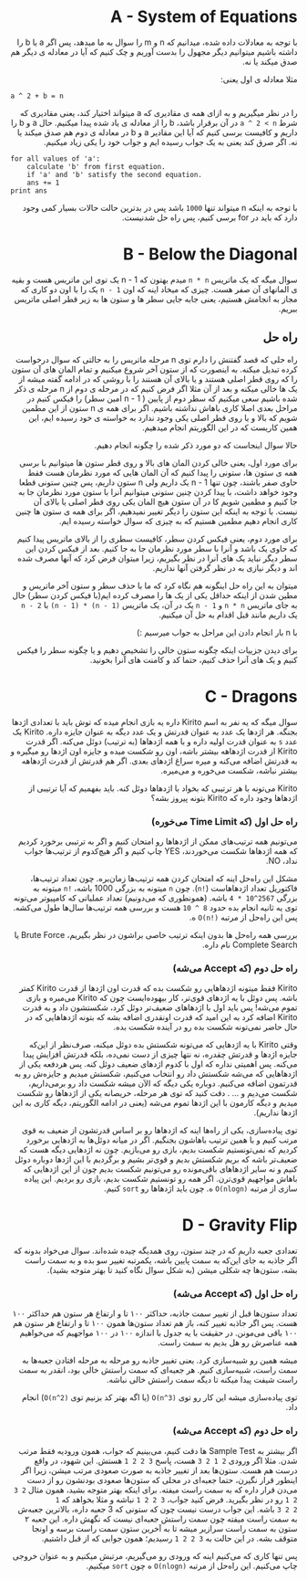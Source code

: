 <div dir="rtl">

A - System of Equations
===
با توجه به معادلات داده شده، میدانیم که n  و m را سوال به ما میدهد، پس اگر  a یا b را داشته باشیم میتوانیم دیگر مجهول را بدست آوریم و چک کنیم که آیا در معادله ی دیگر هم صدق میکند یا نه.

مثلا معادله ی اول یعنی:
<div dir='ltr'>

```
a ^ 2 + b = n
```
</div>

را در نظر میگیریم و به ازای همه ی مقادیری که a میتواند اختیار کند، یعنی مقادیری که شرط `a ^ 2 < n` در آن برقرار باشد،  b را از معادله ی یاد شده پیدا میکنیم. حال a و b  را داریم و کافیست برسی کنیم که آیا این مقادیر a و b در معادله ی دوم هم صدق میکند یا نه. اگر صرق کند یعنی به یک جواب رسیده ایم و جواب خود را یکی زیاد میکنیم.


<div dir="ltr">

```
for all values of 'a':
	calculate 'b' from first equation.
    if 'a' and 'b' satisfy the second equation.
    ans += 1
print ans
```

</div>

با توجه به اینکه n میتواند تنها `1000` باشد پس در بدترین حالت حالات بسیار کمی وجود دارد که باید در for  برسی کنیم، پس راه حل شدنیست.

B - Below the Diagonal 
===
سوال میگه که یک ماتریس `n * n` میدم بهتون که n - 1 یک توی این ماتریس هست و بقیه ی المانهای آن صفر هست.
چیزی که میخاد اینه که اون  `n - 1` یک را با اون دو کاری که مجاز به انجامش هستیم، یعنی جابه جایی سطر ها و ستون ها به زیر قطر اصلی ماتریس ببریم.

راه حل 
---
راه حلی که قصد گفتنش را دارم توی  n  مرحله ماتریس را به حالتی که سوال درخواست کرده تبدیل میکنه. به اینصورت که از ستون آخر شروع میکنیم و تمام المان های آن ستون را که روی قطر اصلی هستند و یا بالای آن هستند را با روشی که در ادامه گفته میشه از یک ها خالی میکنه و بعد از آن مثلا اگر فرض کنیم که در مرحله ی دوم از n مرحله ی ذکر شده باشیم سعی میکنیم که سطر دوم از پایین ( n - 1 امین سطر) را فیکس کنیم در مراحل بعدی اصلا کاری باهاش نداشته باشیم.
اگر برای همه ی n ستون از این مطمین شویم که بالا و یا روی قطر اصلی یکی وجود ندارد به خواسته ی خود رسیده ایم، این همین کاریست که در این الگوریتم انجام میدهیم.

حالا سوال اینجاست که دو مورد ذکر شده را چگونه انجام دهیم.

برای مورد اول، یعنی خالی کردن المان های بالا و روی قطر ستون ها میتوانیم با برسی همه ی ستون ها، ستونی را پیدا کنیم که آن المان هایی که مورد نظرمان هست فقط حاوی صفر باشند، چون تنها 	 n - 1 یک داریم ولی n ستون داریم، پس چنین ستونی قطعا وجود خواهد داشت،‌ با پیدا کردن چنین ستونی میتوانیم آنرا با ستون مورد نظرمان جا به جا کنیم و مطمین شویم کا در آن ستون هیچ المان یکی روی قطر اصلی یا بالای آن نیست. با توجه به اینکه این ستون را دیگر تغییر نمیدهیم، اگر برای همه ی ستون ها چنین کاری انجام دهیم مطمین هستیم که به چیزی که سوال خواسته رسیده ایم.

برای مورد دوم، یعنی فیکس کردن سطر، کافیست سطری را از بالای ماتریس پیدا کنیم که حاوی یک باشد و آنرا با سطر مورد نظرمان جا به جا کنیم. بعد از فیکس کردن این سطر دیگر نباید یک های آنرا در نظر بگیریم، زیرا میتوان فرض کرد که آنها مصرف شده اند و دیگر نیازی به در نظر گرفتن آنها نداریم.

میتوان به این راه حل اینگونه هم نگاه کرد که ما با حذف سطر و ستون آخر ماتریس و مطین شدن از اینکه حداقل یکی از یک ها را مصرف کرده ایم(با فیکس کردن سطر) حال به جای ماتریس `n * n`  و `n - 1`   یک در آن، یک ماتریس `(n - 1) * (n - 1)` با `n - 2`  یک داریم مانند قبل اقدام به حل آن میکنیم.

با n بار انجام دادن این مراحل به جواب میرسیم :)


برای دیدن جزییات اینکه چگونه ستون خالی را تشخیص دهیم و یا چگونه سطر را فیکس کنیم و یک های آنرا حذف کنیم، حتما کد و کامنت های آنرا بخونید.
 
# C - Dragons

سوال میگه که یه نفر به اسم Kirito داره یه بازی انجام میده که توش باید با تعدادی اژدها بجنگه. هر اژدها یک عدد به عنوان قدرتش و یک عدد دیگه به عنوان جایزه داره. Kirito یک عدد `s` به عنوان قدرت اولیه داره و با همه اژدهاها (به ترتیب) دوئل می‌کنه. اگر قدرت Kirito از قدرت اژدهاهه بیشتر باشه، اون رو شکست میده و جایزه اون اژدها رو میگیره و به قدرتش اضافه می‌کنه و میره سراغ اژدهای بعدی. اگر هم قدرتش از قدرت اژدهاهه بیشتر نباشه، شکست می‌خوره و می‌میره.

Kirito می‌تونه با هر ترتیبی که بخواد با اژدهاها دوئل کنه. باید بفهمیم که آیا ترتیبی از اژدهاها وجود داره که Kirito بتونه پیروز بشه؟

### راه حل اول (که Time Limit می‌خوره)

می‌تونیم همه ترتیب‌های ممکن از اژدهاها رو امتحان کنیم و اگر به ترتیبی برخورد کردیم که همه اژدهاها شکست می‌خوردند، YES چاپ کنیم و اگر هیچ‌کدوم از ترتیب‌ها جواب نداد، NO.

مشکل این راه‌حل اینه که امتحان کردن همه ترتیب‌ها زمان‌بره. چون تعداد ترتیب‌ها، فاکتوریل تعداد اژدهاهاست (<code dir="ltr">n!</code>). چون `n` میتونه به بزرگی 1000 باشه، <code dir="ltr">n!</code> میتونه به بزرگی <code dir="ltr">4 * 10^2567</code> باشه. (همونطوری که می‌دونیم) تعداد عملیاتی که کامپیوتر می‌تونه توی یه ثانیه انجام بده حدود <code dir="ltr">10 ^ 8</code> هست و بررسی همه ترتیب‌ها سال‌ها طول می‌کشه. پس این راه‌حل از مرتبه <code dir="ltr">O(n!)</code> ه.

بررسی همه راه‌حل ها بدون اینکه ترتیب خاصی براشون در نظر بگیریم، Brute Force یا Complete Search نام داره.

### راه حل دوم (که Accept می‌شه)

Kirito فقط میتونه اژدهاهایی رو شکست بده که قدرت اون اژدها از قدرت Kirito کمتر باشه. پس دوئل با یه اژدهای قوی‌تر، کار بیهوده‌ایست چون که Kirito می‌میره و بازی تموم می‌شه! پس باید اول با اژدهاهای ضعیف‌تر دوئل کرد، شکستشون داد و به قدرت Kirito اضافه کرد به این امید که قدرت اونقدری اضافه بشه که بتونه اژدهاهایی که در حال حاضر نمی‌تونه شکست بده رو در آینده شکست بده.

وقتی Kirito با یه اژدهایی که می‌تونه شکستش بده دوئل میکنه، صرف‌نظر از این‌که جایزه اژدها و قدرتش چقدره، نه نتها چیزی از دست نمی‌ده، بلکه قدرتش افزایش پیدا می‌کنه. پس اهمیتی نداره که اول با کدوم اژدهای ضعیف دوئل کنه. پس هردفعه یکی از اژدهاهایی که می‌شه شکستش داد رو انتخاب می‌کنیم، شکستش میدیم و جایزه‌ش رو به قدرتمون اضافه می‌کنیم. دوباره یکی دیگه که الآن میشه شکست داد رو برمی‌داریم، شکست می‌دیم و ... . دقت کنید که توی هر مرحله، حریصانه یکی از اژدهاها رو شکست میدیم و دیگه کارمون با این اژدها تموم می‌شه (یعنی در ادامه الگوریتم، دیگه کاری به این اژدها نداریم).

توی پیاده‌سازی، یکی از راه‌ها اینه که اژدهاها رو بر اساس قدرتشون از ضعیف به قوی مرتب کنیم و با همین ترتیب باهاشون بجنگیم. اگر در میانه دوئل‌ها به اژدهایی برخورد کردیم که نمی‌تونستیم شکست بدیم، بازی رو می‌بازیم. چون نه اژدهایی دیگه هست که ضعیف‌تر باشه که بریم شکستش بدیم و قوی‌تر بشیم و برگردیم با این اژدها دوباره دوئل کنیم و نه سایر اژدهاهای باقی‌مونده رو می‌تونیم شکست بدیم چون از این اژدهایی که باهاش مواجهیم قوی‌ترن. اگر همه رو تونستیم شکست بدیم، بازی رو بردیم. این پیاده سازی از مرتبه <code dir="ltr">O(nlogn)</code> ه. چون باید اژدهاها رو `sort` کنیم.

# D - Gravity Flip

تعدادی جعبه داریم که در چند ستون، روی همدیگه چیده شده‌اند. سوال می‌خواد بدونه که اگر جاذبه به جای این‌که به سمت پایین باشه، یکمرتبه تغییر سو بده و به سمت راست بشه، ستون‌ها چه شکلی میشن (به شکل سوال نگاه کنید تا بهتر متوجه بشید).

### راه حل اول (که Accept می‌شه)

تعداد ستون‌ها قبل از تغییر سمت جاذبه، حداکثر ۱۰۰ تا و ارتفاع هر ستون هم حداکثر ۱۰۰ هست. پس اگر جاذبه تغییر کنه، باز هم تعداد ستون‌ها همون ۱۰۰ تا و ارتفاع هر ستون هم ۱۰۰ باقی می‌مونن. در حقیقت با یه جدول با اندازه ۱۰۰ در ۱۰۰ مواجهیم که می‌خواهیم همه عناصرش رو هل بدیم به سمت راست.

میشه همین رو شبیه‌سازی کرد. یعنی تغییر جاذبه رو مرحله به مرحله افتادن جعبه‌ها به سمت راست، شبیه‌سازی کنیم. هر جعبه‌ای که سمت راستش خالی بود، انقدر به سمت راست شیفت پیدا میکنه تا دیگه سمت راستش خالی نباشه.

توی پیاده‌سازی میشه این کار رو توی <code dir="ltr">O(n^3)</code> (یا اگه بهتر کد بزنیم توی <code dir="ltr">O(n^2)</code>) انجام داد.

### راه حل دوم (که Accept می‌شه)

اگر بیشتر به Sample Test ها دقت کنیم، می‌بینیم که جواب، همون ورودیه فقط مرتب شدن. مثلا اگر ورودی <code dir="ltr">3 2 1 2</code> هست، پاسخ <code dir="ltr">1 2 2 3</code> هستش. این شهود، در واقع درست هم هست. ستون‌ها بعد از تغییر جاذبه به صورت صعودی مرتب میشن، زیرا اگر اینطور قرار نگیرن، حتما جعبه‌ای در محلی که ستون‌ها صعودی بودنشون رو از دست می‌دن قرار داره که به سمت راست میفته. برای اینکه بهتر متوجه بشید، همون مثال <code dir="ltr">3 2 1 2</code> رو در نظر بگیرید. فرض کنید جواب، <code dir="ltr">1 2 2 3</code> نباشه و مثلا بخواهد که <code dir="ltr">1 3 2 2</code> باشه. این جواب درست نیست چون که ستونی که 3 جعبه داره، بالاترین جعبه‌ش به سمت راست میفته چون سمت راستش جعبه‌ای نیست که نگهش داره. این جعبه ۲ ستون به سمت راست سرازیر میشه تا به آخرین ستون سمت راست برسه و اونجا متوقف بشه. در این حالت به <code dir="ltr">1 2 2 3</code> رسیدیم؛ همون جوابی که از قبل داشتیم.

پس تنها کاری که می‌کنیم اینه که ورودی رو می‌گیریم، مرتبش میکنیم و به عنوان خروجی چاپ می‌کنیم. این راه‌حل از مرتبه <code dir="ltr">O(nlogn)</code> ه چون `sort` میکنیم.

</div>

